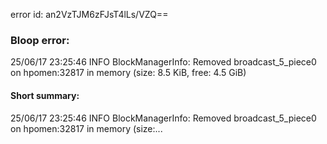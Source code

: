 error id: an2VzTJM6zFJsT4lLs/VZQ==
### Bloop error:

25/06/17 23:25:46 INFO BlockManagerInfo: Removed broadcast_5_piece0 on hpomen:32817 in memory (size: 8.5 KiB, free: 4.5 GiB)
#### Short summary: 

25/06/17 23:25:46 INFO BlockManagerInfo: Removed broadcast_5_piece0 on hpomen:32817 in memory (size:...
